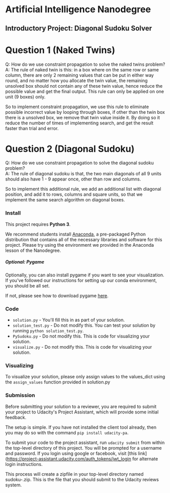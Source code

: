 # Artificial Intelligence Nanodegree
## Introductory Project: Diagonal Sudoku Solver

# Question 1 (Naked Twins)
Q: How do we use constraint propagation to solve the naked twins problem?  
A: The rule of naked twin is this: in a box where on the same row or same column, there are only 2 remaining values that can be put in either way round, and no matter how you allocate the twin value, the remaining unsolved box should not contain any of these twin value, hence reduce the possible value and get the final output.  This rule can only be applied on one unit (9 boxes) only.

So to implement constraint propagation, we use this rule to eliminate possible incorrect value by looping through boxes, if other than the twin box there is a unsolved box, we remove that twin value inside it.  By doing so it reduce the number of times of implementing search, and get the result faster than trial and error.

# Question 2 (Diagonal Sudoku)
Q: How do we use constraint propagation to solve the diagonal sudoku problem?  
A: The rule of diagonal sudoku is that, the two main diagonals of all 9 units should also have 1 - 9 appear once, other than row and columns.   

So to implement this additional rule, we add an additional list with diagonal position, and add it to rows, columns and square units, so that we implement the same search algorithm on diagonal boxes.

### Install

This project requires **Python 3**.

We recommend students install [Anaconda](https://www.continuum.io/downloads), a pre-packaged Python distribution that contains all of the necessary libraries and software for this project. 
Please try using the environment we provided in the Anaconda lesson of the Nanodegree.

##### Optional: Pygame

Optionally, you can also install pygame if you want to see your visualization. If you've followed our instructions for setting up our conda environment, you should be all set.

If not, please see how to download pygame [here](http://www.pygame.org/download.shtml).

### Code

* `solution.py` - You'll fill this in as part of your solution.
* `solution_test.py` - Do not modify this. You can test your solution by running `python solution_test.py`.
* `PySudoku.py` - Do not modify this. This is code for visualizing your solution.
* `visualize.py` - Do not modify this. This is code for visualizing your solution.

### Visualizing

To visualize your solution, please only assign values to the values_dict using the ```assign_values``` function provided in solution.py

### Submission
Before submitting your solution to a reviewer, you are required to submit your project to Udacity's Project Assistant, which will provide some initial feedback.  

The setup is simple.  If you have not installed the client tool already, then you may do so with the command `pip install udacity-pa`.  

To submit your code to the project assistant, run `udacity submit` from within the top-level directory of this project.  You will be prompted for a username and password.  If you login using google or facebook, visit [this link](https://project-assistant.udacity.com/auth_tokens/jwt_login for alternate login instructions.

This process will create a zipfile in your top-level directory named sudoku-<id>.zip.  This is the file that you should submit to the Udacity reviews system.

